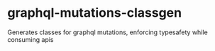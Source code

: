 # graphql-mutations-classgen
Generates classes for graphql mutations, enforcing typesafety while consuming apis
